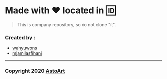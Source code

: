 # Made with :heart: located in :id:

> This is company repository, so do not clone "it".

### Created by :

 * [wahyuwons](https://github.com/wahyuwons)
 * [mjamilasfihani](https://github.com/mjamilasfihani)

---

### Copyright 2020 [AstoArt](https://astoart.com)
